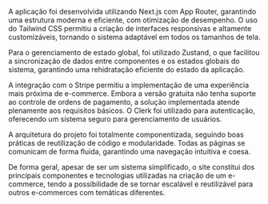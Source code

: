 A aplicação foi desenvolvida utilizando Next.js com App Router, garantindo uma estrutura moderna e eficiente, com otimização de desempenho. O uso do Tailwind CSS permitiu a criação de interfaces responsivas e altamente customizáveis, tornando o sistema adaptável em todos os tamanhos de tela.

Para o gerenciamento de estado global, foi utilizado Zustand, o que facilitou a sincronização de dados entre componentes e os estados globais do sistema, garantindo uma rehidratação eficiente do estado da aplicação.

A integração com o Stripe permitiu a implementação de uma experiência mais próxima  de e-commerce. Embora a versão gratuita não tenha suporte ao controle de ordens de pagamento, a solução implementada atende plenamente aos requisitos básicos. O Clerk foi utilizado para autenticação, oferecendo um sistema seguro para gerenciamento de usuários.

A arquitetura do projeto foi totalmente componentizada, seguindo boas práticas de reutilização de código e modularidade. Todas as páginas se comunicam de forma fluida, garantindo uma navegação intuitiva e coesa.

De forma geral, apesar de ser um sistema simplificado, o site constitui dos principais componentes e tecnologias utilizadas na criação de um e-commerce, tendo a possibilidade de se tornar escalável e reutilizável para outros e-commerces com temáticas diferentes. 